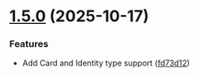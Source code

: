 # [1.5.0](https://github.com/arpanrec/bitwarden-exporter/compare/1.4.0...1.5.0) (2025-10-17)


### Features

* Add Card and Identity type support ([fd73d12](https://github.com/arpanrec/bitwarden-exporter/commit/fd73d120af364a827960f3656b1692d7794e9277))

